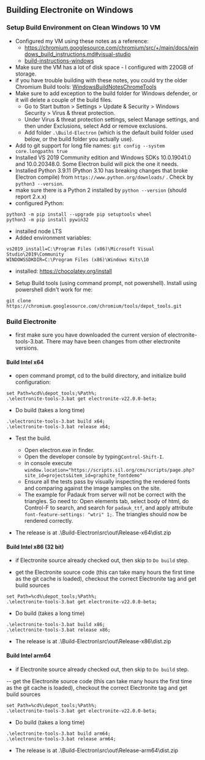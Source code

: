 ## Building Electronite on Windows
### Setup Build Environment on Clean Windows 10 VM
- Configured my VM using these notes as a reference:
  - https://chromium.googlesource.com/chromium/src/+/main/docs/windows_build_instructions.md#visual-studio
  - [build-instructions-windows](../build-instructions-windows.md)
- Make sure the VM has a lot of disk space - I configured with 220GB of storage.
- if you have trouble building with these notes, you could try the older Chromium Build tools: [WindowsBuildNotesChromeTools](WindowsBuildNotesChromeTools.md) 
- Make sure to add exception to the build folder for Windows defender, or it will delete a couple of the build files.
  - Go to Start button > Settings > Update & Security > Windows Security > Virus & threat protection.
  - Under Virus & threat protection settings, select Manage settings, and then under Exclusions, select Add or remove exclusions.
  - Add folder `.\Build-Electron` (which is the default build folder used below, or the build folder you actually use).
- Add to git support for long file names: `git config --system core.longpaths true`
- Installed VS 2019 Community edition and Windows SDKs 10.0.19041.0 and 10.0.20348.0.  Some Electron build will pick the one it needs.
- Installed Python 3.9.11 (Python 3.10 has breaking changes that broke Electron compile) from `https://www.python.org/downloads/` .  Check by `python3 --version`.
- make sure there is a Python 2 installed by `python --version` (should report 2.x.x)
- configured Python:
```
python3 -m pip install --upgrade pip setuptools wheel
python3 -m pip install pywin32
```
- installed node LTS
- Added environment variables:
```
vs2019_install=C:\Program Files (x86)\Microsoft Visual Studio\2019\Community
WINDOWSSDKDIR=C:\Program Files (x86)\Windows Kits\10
```

- installed: https://chocolatey.org/install
	
- Setup Build tools (using command prompt, not powershell).  Install using powershell didn't work for me:
```
git clone https://chromium.googlesource.com/chromium/tools/depot_tools.git
```

### Build Electronite
- first make sure you have downloaded the current version of electronite-tools-3.bat.  There may have been changes from other electronite versions.

#### Build Intel x64
- open command prompt, cd to the build directory, and initialize build configuration:
```
set Path=%cd%\depot_tools;%Path%; 
.\electronite-tools-3.bat get electronite-v22.0.0-beta; 
```

- Do build (takes a long time)
```
.\electronite-tools-3.bat build x64; 
.\electronite-tools-3.bat release x64; 
```

- Test the build.
    - Open electron.exe in finder.
    - Open the developer console by typing`Control-Shift-I`.
    - in console execute `window.location="https://scripts.sil.org/cms/scripts/page.php?site_id=projects&item_id=graphite_fontdemo"`
    - Ensure all the tests pass by visually inspecting the rendered fonts and comparing against the image samples on the site.
    - The example for Padauk from server will not be correct with the triangles.  So need to:
      Open elements tab, select body of html, do Control-F to search, and search for `padauk_ttf`, and apply attribute `font-feature-settings: "wtri" 1;`.  The triangles should now be rendered correctly.

- The release is at .\Build-Electron\src\out\Release-x64\dist.zip

#### Build Intel x86 (32 bit)
- if Electronite source already checked out, then skip to `Do build` step.

- get the Electronite source code (this can take many hours the first time as the git cache is loaded), checkout the correct Electronite tag and get build sources
```
set Path=%cd%\depot_tools;%Path%; 
.\electronite-tools-3.bat get electronite-v22.0.0-beta; 
```

- Do build (takes a long time)
```
.\electronite-tools-3.bat build x86; 
.\electronite-tools-3.bat release x86; 
```

- The release is at .\Build-Electron\src\out\Release-x86\dist.zip

#### Build Intel arm64
- if Electronite source already checked out, then skip to `Do build` step.

-- get the Electronite source code (this can take many hours the first time as the git cache is loaded), checkout the correct Electronite tag and get build sources
```
set Path=%cd%\depot_tools;%Path%; 
.\electronite-tools-3.bat get electronite-v22.0.0-beta; 
```

- Do build (takes a long time)
```
.\electronite-tools-3.bat build arm64; 
.\electronite-tools-3.bat release arm64; 
```

- The release is at .\Build-Electron\src\out\Release-arm64\dist.zip

